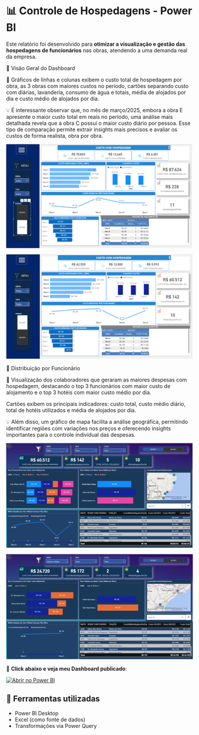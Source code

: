 # 📊 Controle de Hospedagens - Power BI

Este relatório foi desenvolvido para **otimizar a visualização e gestão das hospedagens de funcionários** nas obras, atendendo a uma demanda real da empresa.


🧩 Visão Geral do Dashboard

📝 Gráficos de linhas e colunas exibem o custo total de hospedagem por obra, as 3 obras com maiores custos no período, cartões separando custo com diárias, lavanderia, consumo de água e totais, média de alojados por dia e custo médio de alojados por dia.

💡 É interessante observar que, no mês de março/2025, embora a obra E apresente o maior custo total em reais no período, uma análise mais detalhada revela que a obra C possui o maior custo diário por pessoa. Esse tipo de comparação permite extrair insights mais precisos e avaliar os custos de forma realista, obra por obra.



![Dashboard de Hospedagem](DashboardcontroledehotelariaHipo1.png)



![Dashboard de Hospedagem](DashboardcontroledehotelariaHipo2.png)



🧩 Distribuição por Funcionário


📝 Visualização dos colaboradores que geraram as maiores despesas com hospedagem, destacando o top 3 funcionários com maior custo de alojamento e o top 3 hotéis com maior custo médio por dia.

Cartões exibem os principais indicadores: custo total, custo médio diário, total de hotéis utilizados e média de alojados por dia.

💡 Além disso, um gráfico de mapa facilita a análise geográfica, permitindo identificar regiões com variações nos preços e oferecendo insights importantes para o controle individual das despesas.


![Dashboard de Hospedagem](DashboardcontroledehotelariaHipo3.png)



![Dashboard de Hospedagem](DashboardcontroledehotelariaHipo4.png)


🚀 **Click abaixo e veja meu Dashboard publicado**:  

[![Abrir no Power BI](https://img.shields.io/badge/Abrir%20no%20Power%20BI-%2300AC47?logo=powerbi&logoColor=white)](https://app.powerbi.com/view?r=eyJrIjoiMWNkZjIyNjgtOTNlNS00ZmI1LWJmZjItNDc2Yjc4ODRmYjVkIiwidCI6ImQ1ZTYxZGFhLTZjOGUtNDUzMy1hZmUzLWRhYWE4MjBiY2Y1NSJ9)

## 🔧 Ferramentas utilizadas

- Power BI Desktop
- Excel (como fonte de dados)
- Transformações via Power Query
